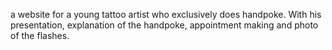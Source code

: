 a website for a young tattoo artist who exclusively does handpoke.
With his presentation, explanation of the handpoke, appointment making and photo of the flashes.
